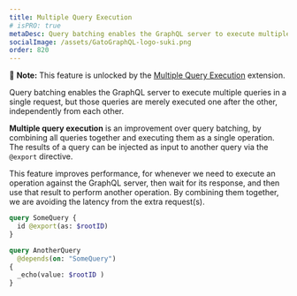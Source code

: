 ```yaml
---
title: Multiple Query Execution
# isPRO: true
metaDesc: Query batching enables the GraphQL server to execute multiple queries in a single request, but those queries are merely executed one after the other, independently from each other.
socialImage: /assets/GatoGraphQL-logo-suki.png
order: 820
---
```


📣 **Note:** This feature is unlocked by the [Multiple Query Execution](../../../extensions/multiple-query-execution/) extension.

Query batching enables the GraphQL server to execute multiple queries in a single request, but those queries are merely executed one after the other, independently from each other.

**Multiple query execution** is an improvement over query batching, by combining all queries together and executing them as a single operation. The results of a query can be injected as input to another query via the `@export` directive.

This feature improves performance, for whenever we need to execute an operation against the GraphQL server, then wait for its response, and then use that result to perform another operation. By combining them together, we are avoiding the latency from the extra request(s).

```graphql
query SomeQuery {
  id @export(as: $rootID)
}

query AnotherQuery
  @depends(on: "SomeQuery")
{
  _echo(value: $rootID )
}
```

